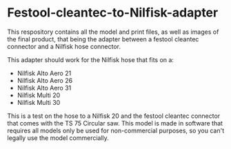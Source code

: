 # Festool-cleantec-to-Nilfisk-adapter
This respository contains all the model and print files, as well as images of the final product, that being the adapter between a festool cleantec connector and a Nilfisk hose connector. 

This adapter should work for the Nilfisk hose that fits on a:
 - Nilfisk Alto Aero 21
 - Nilfisk Alto Aero 26
 - Nilfisk Alto Aero 31
 - Nilfisk Multi 20
 - Nilfisk Multi 30

This is a test on the hose to a Nilfisk 20 and the festool cleantec connector that comes with the TS 75 Circular saw.
This model is made in software that requires all models only be used for non-commercial purposes, so you can't legally use the model commercially.
